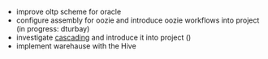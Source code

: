 * improve oltp scheme for oracle
* configure assembly for oozie and introduce oozie workflows into project (in progress: dturbay)
* investigate [cascading](http://www.cascading.org/about/) and introduce it into project ()
* implement warehause with the Hive
